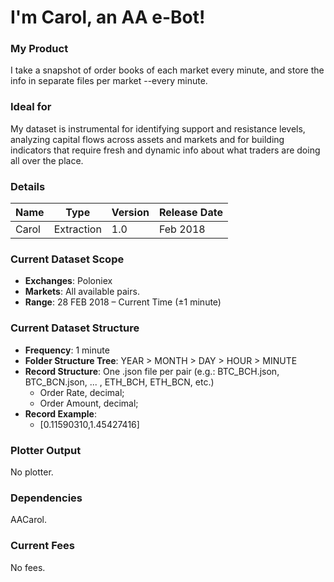 # I'm Carol, an AA e-Bot!

### My Product
I take a snapshot of order books of each market every minute, and store the info in separate files per market --every minute.

### Ideal for
My dataset is instrumental for identifying support and resistance levels, analyzing capital flows across assets and markets and for building indicators that require fresh and dynamic info about what traders are doing all over the place.

### Details

| **Name** | **Type** | **Version** | **Release Date** |
|----------|----------|----------|----------|
| Carol |Extraction | 1.0 | Feb 2018 |

### Current Dataset Scope
* **Exchanges**: Poloniex
* **Markets**: All available pairs.
* **Range**: 28 FEB 2018 – Current Time (±1 minute)

### Current Dataset Structure
* **Frequency**: 1 minute
* **Folder Structure Tree**: YEAR > MONTH > DAY > HOUR > MINUTE
* **Record Structure**: One .json file per pair (e.g.: BTC_BCH.json, BTC_BCN.json, ... , ETH_BCH, ETH_BCN, etc.)
  * Order Rate, decimal;
  * Order Amount, decimal;
* **Record Example**: 
  * [0.11590310,1.45427416]

### Plotter Output
No plotter.

### Dependencies
AACarol.

### Current Fees
No fees.

